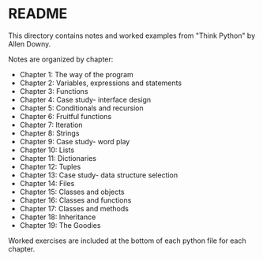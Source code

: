 # README

This directory contains notes and worked examples from "Think Python" by Allen Downy.

Notes are organized by chapter:

* Chapter 1: The way of the program
* Chapter 2: Variables, expressions and statements
* Chapter 3: Functions
* Chapter 4: Case study- interface design
* Chapter 5: Conditionals and recursion
* Chapter 6: Fruitful functions
* Chapter 7: Iteration
* Chapter 8: Strings
* Chapter 9: Case study- word play
* Chapter 10: Lists
* Chapter 11: Dictionaries
* Chapter 12: Tuples
* Chapter 13: Case study- data structure selection
* Chapter 14: Files
* Chapter 15: Classes and objects
* Chapter 16: Classes and functions
* Chapter 17: Classes and methods
* Chapter 18: Inheritance
* Chapter 19: The Goodies

Worked exercises are included at the bottom of each python file for each chapter.
